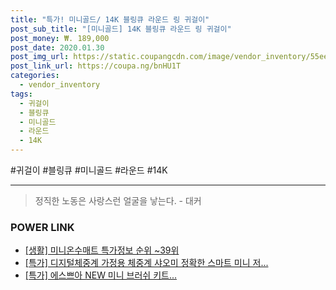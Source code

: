 ```yaml
--- 
title: "특가! 미니골드/ 14K 블링큐 라운드 링 귀걸이" 
post_sub_title: "[미니골드] 14K 블링큐 라운드 링 귀걸이" 
post_money: ₩. 189,000 
post_date: 2020.01.30 
post_img_url: https://static.coupangcdn.com/image/vendor_inventory/55ee/ff6a3d404a96da855e74899573b8ba69721a5de3c3c33eb3c0fca6848ea2.jpg 
post_link_url: https://coupa.ng/bnHU1T 
categories: 
  - vendor_inventory 
tags: 
  - 귀걸이 
  - 블링큐 
  - 미니골드 
  - 라운드 
  - 14K 
--- 
```

  #귀걸이 #블링큐 #미니골드 #라운드 #14K 
<hr> 

> 정직한 노동은 사랑스런 얼굴을 낳는다. - 대커 


### POWER LINK

* <a href="https://blog.naver.com/sakai111/221780412754" target="_blank"> [생활] 미니온수매트 특가정보 순위 ~39위</a>
* <a href="https://blog.naver.com/sakai111/221788072486" target="_blank">[특가] 디지털체중계 가정용 체중계 샤오미 정확한 스마트 미니 저...</a>
* <a href="https://blog.naver.com/an0733/221787256235" target="_blank">[특가] 에스쁘아 NEW 미니 브러쉬 키트...</a>
